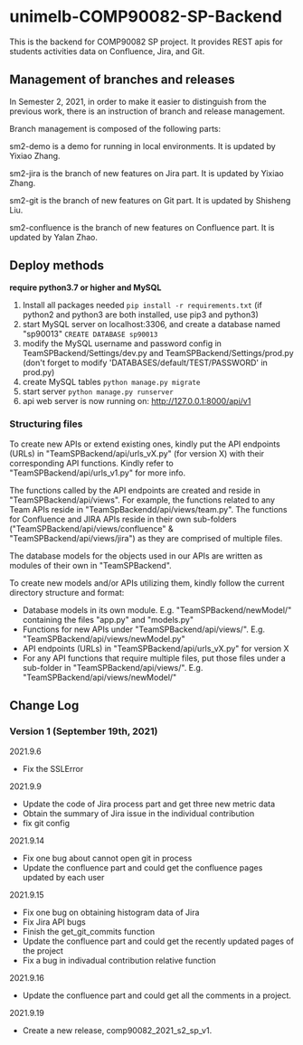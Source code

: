 # unimelb-COMP90082-SP-Backend
This is the backend for COMP90082 SP project.
It provides REST apis for students activities data on Confluence, Jira, and Git.


## Management of branches and releases

In Semester 2, 2021, in order to make it easier to distinguish from the previous work, there is an instruction of branch and release management.

Branch management is composed of the following parts:

sm2-demo is a demo for running in local environments. It is updated by Yixiao Zhang.

sm2-jira is the branch of new features on Jira part. It is updated by Yixiao Zhang.

sm2-git is the branch of new features on Git part. It is updated by Shisheng Liu.

sm2-confluence is the branch of new features on Confluence part. It is updated by Yalan Zhao.

## Deploy methods

**require python3.7 or higher and MySQL**

1. Install all packages needed `pip install -r requirements.txt` (if python2 and python3 are both installed, use pip3 and python3)
2. start MySQL server on localhost:3306, and create a database named "sp90013" `CREATE DATABASE sp90013`
3. modify the MySQL username and password config in TeamSPBackend/Settings/dev.py and TeamSPBackend/Settings/prod.py (don't forget to modify 'DATABASES/default/TEST/PASSWORD' in prod.py)
4. create MySQL tables `python manage.py migrate`
5. start server `python manage.py runserver`
6. api web server is now running on: http://127.0.0.1:8000/api/v1


### Structuring files

To create new APIs or extend existing ones, kindly put the API endpoints (URLs) in "TeamSPBackend/api/urls_vX.py" (for version X) with their corresponding API functions. Kindly refer to "TeamSPBackend/api/urls_v1.py" for more info.

The functions called by the API endpoints are created and reside in "TeamSPBackend/api/views". For example, the functions related to any Team APIs reside in "TeamSpBackendd/api/views/team.py". The functions for Confluence and JIRA APIs reside in their own sub-folders ("TeamSPBackend/api/views/confluence" & "TeamSPBackend/api/views/jira") as they are comprised of multiple files.

The database models for the objects used in our APIs are written as modules of their own in "TeamSPBackend".

To create new models and/or APIs utilizing them, kindly follow the current directory structure and format:

- Database models in its own module. E.g. "TeamSPBackend/newModel/" containing the files "app.py" and "models.py"
- Functions for new APIs under "TeamSPBackend/api/views/". E.g. "TeamSPBackend/api/views/newModel.py"
- API endpoints (URLs) in "TeamSPBackend/api/urls_vX.py" for version X
- For any API functions that require multiple files, put those files under a sub-folder in "TeamSPBackend/api/views/". E.g. "TeamSPBackend/api/views/newModel/"


## Change Log
### Version 1 (September 19th, 2021)

2021.9.6
- Fix the SSLError

2021.9.9
- Update the code of Jira process part and get three new metric data
- Obtain the summary of Jira issue in the individual contribution 
- fix git config

2021.9.14

- Fix one bug about cannot open git in process
- Update the confluence part and could get the confluence pages updated by each user

2021.9.15

- Fix one bug on obtaining histogram data of Jira
- Fix Jira API bugs
- Finish the get_git_commits function
- Update the confluence part and could get the recently updated pages of the project
- Fix a bug in indivadual contribution relative function

2021.9.16

- Update the confluence part and could get all the comments in a project.

2021.9.19

- Create a new release, comp90082_2021_s2_sp_v1.

